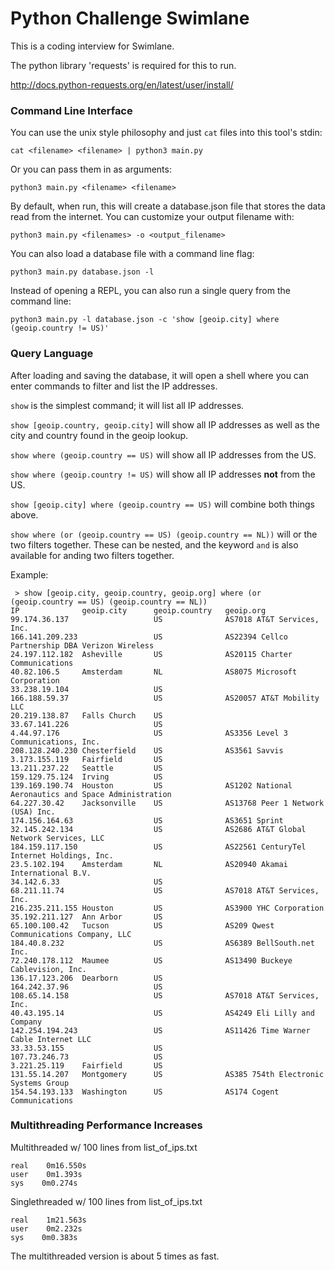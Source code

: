 # Python Challenge Swimlane

This is a coding interview for Swimlane.

The python library 'requests' is required for this to run.

http://docs.python-requests.org/en/latest/user/install/

### Command Line Interface

You can use the unix style philosophy and just `cat` files into this tool's stdin:

`cat <filename> <filename> | python3 main.py`

Or you can pass them in as arguments:

`python3 main.py <filename> <filename>`

By default, when run, this will create a database.json file that stores the data read from the internet.
You can customize your output filename with:

`python3 main.py <filenames> -o <output_filename>`

You can also load a database file with a command line flag:

`python3 main.py database.json -l`

Instead of opening a REPL, you can also run a single query from the command line:

`python3 main.py -l database.json -c 'show [geoip.city] where (geoip.country != US)'`

### Query Language

After loading and saving the database, it will open a shell where you can enter commands to
filter and list the IP addresses.

`show` is the simplest command; it will list all IP addresses.

`show [geoip.country, geoip.city]` will show all IP addresses as well as the city and country found in the geoip lookup.

`show where (geoip.country == US)` will show all IP addresses from the US.

`show where (geoip.country != US)` will show all IP addresses __not__ from the US.

`show [geoip.city] where (geoip.country == US)` will combine both things above.

`show where (or (geoip.country == US) (geoip.country == NL))` will or the two filters together. These can be nested, and
the keyword `and` is also available for anding two filters together.

Example:

```
 > show [geoip.city, geoip.country, geoip.org] where (or (geoip.country == US) (geoip.country == NL))
IP             	geoip.city  	geoip.country	geoip.org                                           	
99.174.36.137  	            	US           	AS7018 AT&T Services, Inc.                          	
166.141.209.233	            	US           	AS22394 Cellco Partnership DBA Verizon Wireless     	
24.197.112.182 	Asheville   	US           	AS20115 Charter Communications                      	
40.82.106.5    	Amsterdam   	NL           	AS8075 Microsoft Corporation                        	
33.238.19.104  	            	US           	                                                    	
166.188.59.37  	            	US           	AS20057 AT&T Mobility LLC                           	
20.219.138.87  	Falls Church	US           	                                                    	
33.67.141.226  	            	US           	                                                    	
4.44.97.176    	            	US           	AS3356 Level 3 Communications, Inc.                 	
208.128.240.230	Chesterfield	US           	AS3561 Savvis                                       	
3.173.155.119  	Fairfield   	US           	                                                    	
13.211.237.22  	Seattle     	US           	                                                    	
159.129.75.124 	Irving      	US           	                                                    	
139.169.190.74 	Houston     	US           	AS1202 National Aeronautics and Space Administration
64.227.30.42   	Jacksonville	US           	AS13768 Peer 1 Network (USA) Inc.                   	
174.156.164.63 	            	US           	AS3651 Sprint                                       	
32.145.242.134 	            	US           	AS2686 AT&T Global Network Services, LLC            	
184.159.117.150	            	US           	AS22561 CenturyTel Internet Holdings, Inc.          	
23.5.102.194   	Amsterdam   	NL           	AS20940 Akamai International B.V.                   	
34.142.6.33    	            	US           	                                                    	
68.211.11.74   	            	US           	AS7018 AT&T Services, Inc.                          	
216.235.211.155	Houston     	US           	AS3900 YHC Corporation                              	
35.192.211.127 	Ann Arbor   	US           	                                                    	
65.100.100.42  	Tucson      	US           	AS209 Qwest Communications Company, LLC             	
184.40.8.232   	            	US           	AS6389 BellSouth.net Inc.                           	
72.240.178.112 	Maumee      	US           	AS13490 Buckeye Cablevision, Inc.                   	
136.17.123.206 	Dearborn    	US           	                                                    	
164.242.37.96  	            	US           	                                                    	
108.65.14.158  	            	US           	AS7018 AT&T Services, Inc.                          	
40.43.195.14   	            	US           	AS4249 Eli Lilly and Company                        	
142.254.194.243	            	US           	AS11426 Time Warner Cable Internet LLC              	
33.33.53.155   	            	US           	                                                    	
107.73.246.73  	            	US           	                                                    	
3.221.25.119   	Fairfield   	US           	                                                    	
131.55.14.207  	Montgomery  	US           	AS385 754th Electronic Systems Group                	
154.54.193.133 	Washington  	US           	AS174 Cogent Communications                         	
```

### Multithreading Performance Increases

Multithreaded w/ 100 lines from list_of_ips.txt

```
real	0m16.550s
user	0m1.393s
sys	   0m0.274s
```

Singlethreaded w/ 100 lines from list_of_ips.txt

```
real	1m21.563s
user	0m2.232s
sys	   0m0.383s
```

The multithreaded version is about 5 times as fast.
